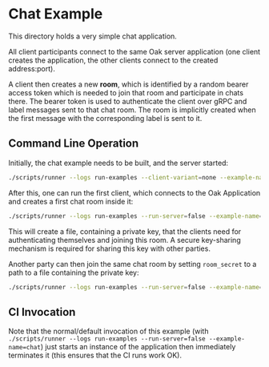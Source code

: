 # Chat Example

This directory holds a very simple chat application.

All client participants connect to the same Oak server application (one client
creates the application, the other clients connect to the created address:port).

A client then creates a new **room**, which is identified by a random bearer
access token which is needed to join that room and participate in chats there.
The bearer token is used to authenticate the client over gRPC and label messages
sent to that chat room. The room is implicitly created when the first message
with the corresponding label is sent to it.

## Command Line Operation

Initially, the chat example needs to be built, and the server started:

```bash
./scripts/runner --logs run-examples --client-variant=none --example-name=chat
```

After this, one can run the first client, which connects to the Oak Application
and creates a first chat room inside it:

```bash
./scripts/runner --logs run-examples --run-server=false --example-name=chat --client-additional-args=--test=false
```

This will create a file, containing a private key, that the clients need for
authenticating themselves and joining this room. A secure key-sharing mechanism
is required for sharing this key with other parties.

Another party can then join the same chat room by setting `room_secret` to a
path to a file containing the private key:

```bash
./scripts/runner --logs run-examples --run-server=false --example-name=chat --client-additional-args=--test=false --client-additional-args=--room_secret=chat-room.key
```

## CI Invocation

Note that the normal/default invocation of this example (with
`./scripts/runner --logs run-examples --run-server=false --example-name=chat`)
just starts an instance of the application then immediately terminates it (this
ensures that the CI runs work OK).
